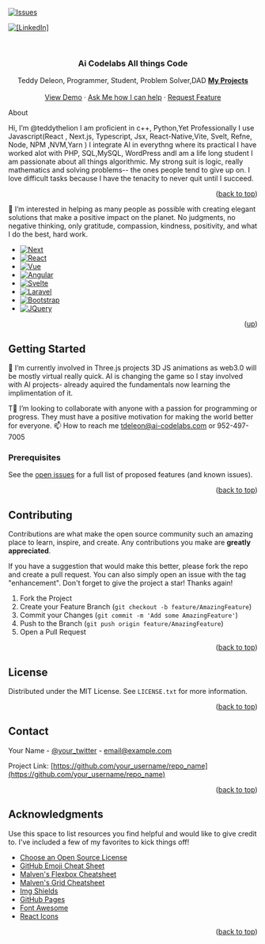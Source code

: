 <!-- Improved compatibility of back to top link: See: https://github.com/teddythelion/teddythelion/teddythelion/pull/73 -->
<a name="readme-top"></a>
<!--
*** Thanks for checking out the Best-README-Template. If you have a suggestion
*** that would make this better, please fork the repo and create a pull request
*** or simply open an issue with the tag "enhancement".
*** Don't forget to give the project a star!
*** Thanks again! Now go create something AMAZING! :D
-->



<!-- PROJECT SHIELDS -->
<!--
*** I'm using markdown "reference style" links for readability.
*** Reference links are enclosed in brackets [ ] instead of parentheses ( ).
*** See the bottom of this document for the declaration of the reference variables
*** for contributors-url, forks-url, etc. This is an optional, concise syntax you may use.
*** https://www.markdownguide.org/basic-syntax/#reference-style-links
-->


[![Issues][issues-shield]][issues-url]

[![[LinkedIn]][linkedin-shield]](https://www.linkedin.com/in/teddy-deleon-24908126b/)



<!-- PROJECT LOGO -->
<br />
<div align="center">
  <a href="https://github.com/teddythelion/teddythelion/teddythelion">
   
  </a>

  <h3 align="center">Ai Codelabs All things Code</h3>

  <p align="center">
   Teddy Deleon, Programmer, Student, Problem Solver,DAD
    <a href="https://github.com/teddythelion/teddythelion/teddythelion"><strong>My Projects</strong></a>
    <br />
    <br />
    <a href="https://github.com/teddythelion/teddythelion/teddythelion">View Demo</a>
    ·
    <a href="https://github.com/teddythelion/teddythelion/teddythelion/issues">Ask Me how I can help</a>
    ·
    <a href="https://github.com/teddythelion/teddythelion/teddythelion/issues">Request Feature</a>
  </p>
</div>



<!-- TABLE OF CONTENTS -->

  <summary>About</summary>
  



<!-- ABOUT  -->




 Hi, I’m @teddythelion I am proficient in c++, Python,Yet Professionally I use Javascript(React , Next.js, Typescript, Jsx, React-Native,Vite, Svelt, Refne, Node, NPM ,NVM,Yarn ) I integrate AI in everythng where its practical I have worked alot with PHP, SQL,MySQL, WordPress andI am a life long student I am passionate about all things algorithmic. My strong suit is logic, really mathematics and solving problems-- the ones people tend to give up on. I love difficult tasks because I have the tenacity to never quit until I succeed.


<p align="right">(<a href="#readme-top">back to top</a>)</p>





👀 I’m interested in helping as many people as possible with creating elegant solutions that make a positive impact on the planet. No judgments, no negative thinking, only gratitude, compassion, kindness, positivity, and what I do the best, hard work.


* [![Next][Next.js]][Next-url]
* [![React][React.js]][React-url]
* [![Vue][Vue.js]][Vue-url]
* [![Angular][Angular.io]][Angular-url]
* [![Svelte][Svelte.dev]][Svelte-url]
* [![Laravel][Laravel.com]][Laravel-url]
* [![Bootstrap][Bootstrap.com]][Bootstrap-url]
* [![JQuery][JQuery.com]][JQuery-url]

<p align="right">(<a href="#readme-top">up</a>)</p>



<!-- GETTING STARTED -->
## Getting Started

🌱 I’m currently involved in Three.js projects 3D JS animations as web3.0 will be mostly virtual really quick. AI is changing the game so I stay involved with AI projects- already aquired the fundamentals now learning the implimentation of it.


T💞️ I’m looking to collaborate with anyone with a passion for programming or progress. They must have a positive motivation for making the world better for everyone.
📫 How to reach me tdeleon@ai-codelabs.com or 952-497-7005
### Prerequisites

See the [open issues](https://github.com/teddythelion/teddythelion/teddythelion/issues) for a full list of proposed features (and known issues).

<p align="right">(<a href="#readme-top">back to top</a>)</p>



<!-- CONTRIBUTING -->
## Contributing

Contributions are what make the open source community such an amazing place to learn, inspire, and create. Any contributions you make are **greatly appreciated**.

If you have a suggestion that would make this better, please fork the repo and create a pull request. You can also simply open an issue with the tag "enhancement".
Don't forget to give the project a star! Thanks again!

1. Fork the Project
2. Create your Feature Branch (`git checkout -b feature/AmazingFeature`)
3. Commit your Changes (`git commit -m 'Add some AmazingFeature'`)
4. Push to the Branch (`git push origin feature/AmazingFeature`)
5. Open a Pull Request

<p align="right">(<a href="#readme-top">back to top</a>)</p>



<!-- LICENSE -->
## License

Distributed under the MIT License. See `LICENSE.txt` for more information.

<p align="right">(<a href="#readme-top">back to top</a>)</p>



<!-- CONTACT -->
## Contact

Your Name - [@your_twitter](https://twitter.com/your_username) - email@example.com

Project Link: [https://github.com/your_username/repo_name](https://github.com/your_username/repo_name)

<p align="right">(<a href="#readme-top">back to top</a>)</p>



<!-- ACKNOWLEDGMENTS -->
## Acknowledgments

Use this space to list resources you find helpful and would like to give credit to. I've included a few of my favorites to kick things off!

* [Choose an Open Source License](https://choosealicense.com)
* [GitHub Emoji Cheat Sheet](https://www.webpagefx.com/tools/emoji-cheat-sheet)
* [Malven's Flexbox Cheatsheet](https://flexbox.malven.co/)
* [Malven's Grid Cheatsheet](https://grid.malven.co/)
* [Img Shields](https://shields.io)
* [GitHub Pages](https://pages.github.com)
* [Font Awesome](https://fontawesome.com)
* [React Icons](https://react-icons.github.io/react-icons/search)

<p align="right">(<a href="#readme-top">back to top</a>)</p>



<!-- MARKDOWN LINKS & IMAGES -->
<!-- https://www.markdownguide.org/basic-syntax/#reference-style-links -->
[contributors-shield]: https://img.shields.io/github/contributors/teddythelion/teddythelion/teddythelion.svg?style=for-the-badge
[contributors-url]: https://github.com/teddythelion/teddythelion/teddythelion/graphs/contributors
[forks-shield]: https://img.shields.io/github/forks/teddythelion/teddythelion/teddythelion.svg?style=for-the-badge
[forks-url]: https://github.com/teddythelion/teddythelion/teddythelion/network/members
[stars-shield]: https://img.shields.io/github/stars/teddythelion/teddythelion/teddythelion.svg?style=for-the-badge
[stars-url]: https://github.com/teddythelion/teddythelion/teddythelion/stargazers
[issues-shield]: https://img.shields.io/github/issues/teddythelion/teddythelion/teddythelion.svg?style=for-the-badge
[issues-url]: https://github.com/teddythelion/teddythelion/teddythelion/issues
[license-shield]: https://img.shields.io/github/license/teddythelion/teddythelion/teddythelion.svg?style=for-the-badge
[license-url]: https://github.com/teddythelion/teddythelion/teddythelion/blob/master/LICENSE.txt
[linkedin-shield]: https://img.shields.io/badge/-LinkedIn-black.svg?style=for-the-badge&logo=linkedin&colorB=555
[linkedin-url]: https://linkedin.com/in/teddythelion
[product-screenshot]: images/screenshot.png
[Next.js]: https://img.shields.io/badge/next.js-000000?style=for-the-badge&logo=nextdotjs&logoColor=white
[Next-url]: https://nextjs.org/
[React.js]: https://img.shields.io/badge/React-20232A?style=for-the-badge&logo=react&logoColor=61DAFB
[React-url]: https://reactjs.org/
[Vue.js]: https://img.shields.io/badge/Vue.js-35495E?style=for-the-badge&logo=vuedotjs&logoColor=4FC08D
[Vue-url]: https://vuejs.org/
[Angular.io]: https://img.shields.io/badge/Angular-DD0031?style=for-the-badge&logo=angular&logoColor=white
[Angular-url]: https://angular.io/
[Svelte.dev]: https://img.shields.io/badge/Svelte-4A4A55?style=for-the-badge&logo=svelte&logoColor=FF3E00
[Svelte-url]: https://svelte.dev/
[Laravel.com]: https://img.shields.io/badge/Laravel-FF2D20?style=for-the-badge&logo=laravel&logoColor=white
[Laravel-url]: https://laravel.com
[Bootstrap.com]: https://img.shields.io/badge/Bootstrap-563D7C?style=for-the-badge&logo=bootstrap&logoColor=white
[Bootstrap-url]: https://getbootstrap.com
[JQuery.com]: https://img.shields.io/badge/jQuery-0769AD?style=for-the-badge&logo=jquery&logoColor=white
[JQuery-url]: https://jquery.com 
